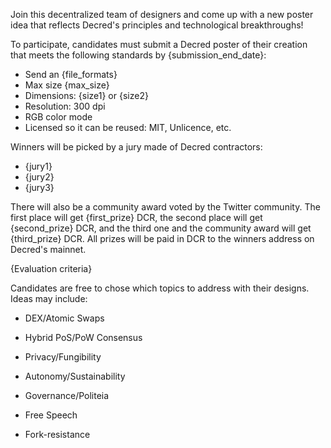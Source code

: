 Join this decentralized team of designers and come up with a new poster idea that reflects Decred's principles and technological breakthroughs!

To participate, candidates must submit a Decred poster of their creation that meets the following standards by {submission_end_date}:

- Send an {file_formats}
- Max size {max_size}
- Dimensions: {size1} or {size2}
- Resolution: 300 dpi
- RGB color mode
- Licensed so it can be reused: MIT, Unlicence, etc.

Winners will be picked by a jury made of Decred contractors:

- {jury1}
- {jury2}
- {jury3}

There will also be a community award voted by the Twitter community. The first place will get {first_prize} DCR, the second place will get {second_prize} DCR, and the third one and the community award will get {third_prize} DCR. All prizes will be paid in DCR to the winners address on Decred's mainnet.

{Evaluation criteria}

Candidates are free to chose which topics to address with their designs. Ideas may include:

- DEX/Atomic Swaps

- Hybrid PoS/PoW Consensus
- Privacy/Fungibility
- Autonomy/Sustainability
- Governance/Politeia
- Free Speech
- Fork-resistance
